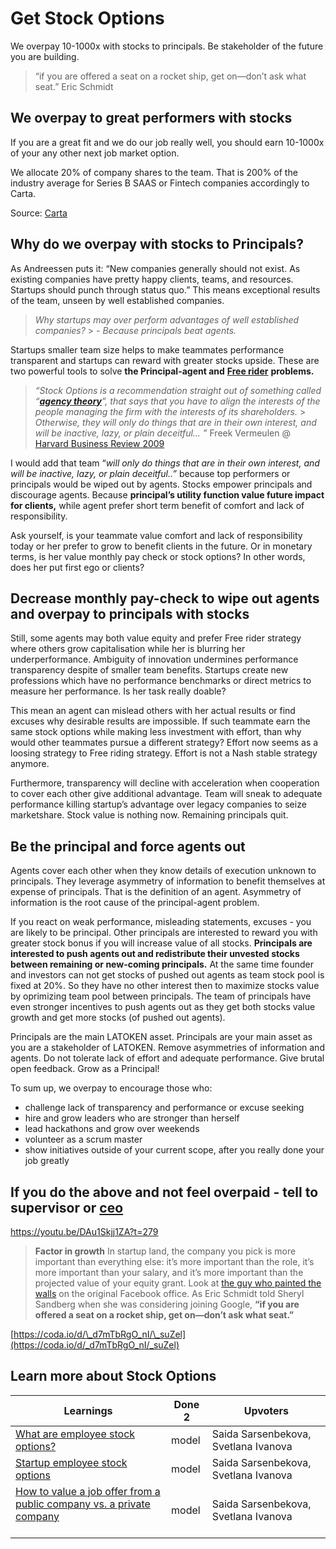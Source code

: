 # Get Stock Options

We overpay 10-1000x with stocks to principals. Be stakeholder of the future you are building.

> “if you are offered a seat on a rocket ship, get on—don’t ask what seat.”
> Eric Schmidt

## We overpay to great performers with stocks

If you are a great fit and we do our job really well, you should earn 10-1000x of your any other next job market option.

We allocate 20% of company shares to the team. That is 200% of the industry average for Series B SAAS or Fintech companies accordingly to Carta.

Source: [Carta](https://carta.com/blog/investors-vs-employees-2/)

## Why do we overpay with stocks to Principals?

As Andreessen puts it: “New companies generally should not exist. As existing companies have pretty happy clients, teams, and resources. Startups should punch through status quo.” This means exceptional results of the team, unseen by well established companies.

> _Why startups may over perform advantages of well established companies?_ > _- Because principals beat agents._

Startups smaller team size helps to make teammates performance transparent and startups can reward with greater stocks upside. These are two powerful tools to solve **the Principal-agent and** **[Free rider](https://coda.io/d/_d7mTbRgO_nI/_su1Y3)** **problems.**

> _“Stock Options is a recommendation straight out of something called “**[agency theory](https://coda.io/d/_d7mTbRgO_nI/_su1Y3)**”, that says that you have to align the interests of the people managing the firm with the interests of its shareholders._ > _Otherwise, they will only do things that are in their own interest, and will be inactive, lazy, or plain deceitful... ”_ Freek Vermeulen @ [Harvard Business Review 2009](https://hbr.org/2009/04/why-stock-options-are-a-bad-op.html)

I would add that team “_will only do things that are in their own interest, and will be inactive, lazy, or plain deceitful..”_ because top performers or principals would be wiped out by agents. Stocks empower principals and discourage agents. Because **principal’s utility function value future impact for clients,** while agent prefer short term benefit of comfort and lack of responsibility.

Ask yourself, is your teammate value comfort and lack of responsibility today or her prefer to grow to benefit clients in the future. Or in monetary terms, is her value monthly pay check or stock options? In other words, does her put first ego or clients?

## Decrease monthly pay-check to wipe out agents and overpay to principals with stocks

Still, some agents may both value equity and prefer Free rider strategy where others grow capitalisation while her is blurring her underperformance. Ambiguity of innovation undermines performance transparency despite of smaller team benefits. Startups create new professions which have no performance benchmarks or direct metrics to measure her performance. Is her task really doable?

This mean an agent can mislead others with her actual results or find excuses why desirable results are impossible. If such teammate earn the same stock options while making less investment with effort, than why would other teammates pursue a different strategy? Effort now seems as a loosing strategy to Free riding strategy. Effort is not a Nash stable strategy anymore.

Furthermore, transparency will decline with acceleration when cooperation to cover each other give additional advantage. Team will sneak to adequate performance killing startup’s advantage over legacy companies to seize marketshare. Stock value is nothing now. Remaining principals quit.

## Be the principal and force agents out

Agents cover each other when they know details of execution unknown to principals. They leverage asymmetry of information to benefit themselves at expense of principals. That is the definition of an agent. Asymmetry of information is the root cause of the principal-agent problem.

If you react on weak performance, misleading statements, excuses - you are likely to be principal. Other principals are interested to reward you with greater stock bonus if you will increase value of all stocks. **Principals are interested to push agents out and redistribute their unvested stocks between remaining or new-coming principals.** At the same time founder and investors can not get stocks of pushed out agents as team stock pool is fixed at 20%. So they have no other interest then to maximize stocks value by oprimizing team pool between principals. The team of principals have even stronger incentives to push agents out as they get both stocks value growth and get more stocks (of pushed out agents).

Principals are the main LATOKEN asset. Principals are your main asset as you are a stakeholder of LATOKEN. Remove asymmetries of information and agents. Do not tolerate lack of effort and adequate performance. Give brutal open feedback. Grow as a Principal!

To sum up, we overpay to encourage those who:

- challenge lack of transparency and performance or excuse seeking
- hire and grow leaders who are stronger than herself
- lead hackathons and grow over weekends
- volunteer as a scrum master
- show initiatives outside of your current scope, after you really done your job greatly

## If you do the above and not feel overpaid - tell to supervisor or [ceo](https://coda.io/d/_d7mTbRgO_nI/_sut1E)

https://youtu.be/DAu1Skjj1ZA?t=279

> **Factor in growth**
> In startup land, the company you pick is more important than everything else: it’s more important than the role, it’s more important than your salary, and it’s more important than the projected value of your equity grant. Look at [the guy who painted the walls](https://www.businessinsider.com/graffiti-artist-painted-facebooks-first-office-now-worth-200-million-2015-6) on the original Facebook office. As Eric Schmidt told Sheryl Sandberg when she was considering joining Google, **“if you are offered a seat on a rocket ship, get on—don’t ask what seat.”**

[https://coda.io/d/\_d7mTbRgO_nI/\_suZel](https://coda.io/d/_d7mTbRgO_nI/_suZel)

## Learn more about Stock Options

| Learnings                                                                                                                                                    | Done 2 | Upvoters                             |
| ------------------------------------------------------------------------------------------------------------------------------------------------------------ | ------ | ------------------------------------ |
| [What are employee stock options?](https://carta.com/blog/employee-stock-options/)                                                                           | model  | Saida Sarsenbekova, Svetlana Ivanova |
| [Startup employee stock options](https://carta.com/blog/equity-101-stock-option-basics/)                                                                     | model  | Saida Sarsenbekova, Svetlana Ivanova |
| [How to value a job offer from a public company vs. a private company](https://carta.com/blog/evaluate-job-offer-public-equity-vs-private-equity/)<br/><br/> | model  | Saida Sarsenbekova, Svetlana Ivanova |
